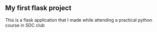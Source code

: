 ## My first flask project

This is a flask application that I made while attending a practical python course in SDC club
